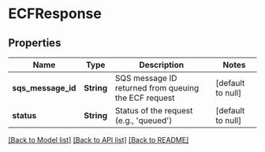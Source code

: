 # ECFResponse
## Properties

| Name | Type | Description | Notes |
|------------ | ------------- | ------------- | -------------|
| **sqs\_message\_id** | **String** | SQS message ID returned from queuing the ECF request | [default to null] |
| **status** | **String** | Status of the request (e.g., &#39;queued&#39;) | [default to null] |

[[Back to Model list]](../README.md#documentation-for-models) [[Back to API list]](../README.md#documentation-for-api-endpoints) [[Back to README]](../README.md)

